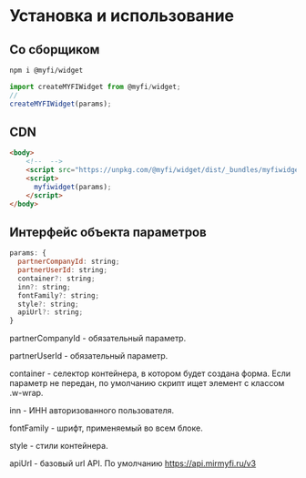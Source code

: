 # Установка и использование

## Со сборщиком

```bash
npm i @myfi/widget
```

```js
import createMYFIWidget from @myfi/widget;
//
createMYFIWidget(params);
```

## CDN

```html
<body>
    <!--  -->
    <script src="https://unpkg.com/@myfi/widget/dist/_bundles/myfiwidget.js"></script>
    <script>
      myfiwidget(params);
    </script>
</body>
```

## Интерфейс объекта параметров

```js
params: {
  partnerCompanyId: string;
  partnerUserId: string;
  container?: string;
  inn?: string;
  fontFamily?: string;
  style?: string;
  apiUrl?: string;
}
```

partnerCompanyId - обязательный параметр.

partnerUserId - обязательный параметр.

container - селектор контейнера, в котором будет создана форма. Если параметр не передан, по умолчанию скрипт ищет элемент с классом .w-wrap.

inn - ИНН авторизованного пользователя.

fontFamily - шрифт, применяемый во всем блоке.

style - стили контейнера.

apiUrl - базовый url API. По умолчанию https://api.mirmyfi.ru/v3
